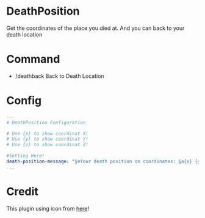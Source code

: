 # DeathPosition
Get the coordinates of the place you died at.
And you can back to your death location

# Command
* /deathback  Back to Death Location
# Config

``` YAML
---
# DeathPosition Configuration

# Use {x} to show coordinat X! 
# Use {y} to show coordinat Y! 
# Use {z} to show coordinat Z! 

#Setting Here!
death-position-message: "§eYour death position on coordinates: §a{x} {y} {z}"
...
```

# Credit
This plugin using icon from <a href="https://flaticon.com">here</a>!
